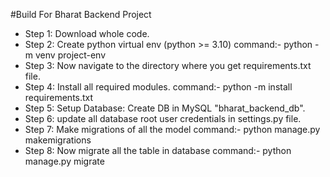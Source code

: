 #Build For Bharat Backend Project

 - Step 1: Download whole code.
 - Step 2: Create python virtual env (python >= 3.10)
     command:- python -m venv project-env
 - Step 3: Now navigate to the directory where you get requirements.txt file.
 - Step 4: Install all required modules.
     command:- python -m install requirements.txt
 - Step 5: Setup Database: Create DB in MySQL "bharat_backend_db".
 - Step 6: update all database root user credentials in settings.py file.
 - Step 7: Make migrations of all the model
     command:- python manage.py makemigrations
 - Step 8: Now migrate all the table in database
     command:- python manage.py migrate


